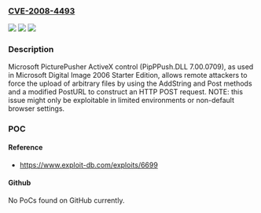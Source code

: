 ### [CVE-2008-4493](https://cve.mitre.org/cgi-bin/cvename.cgi?name=CVE-2008-4493)
![](https://img.shields.io/static/v1?label=Product&message=n%2Fa&color=blue)
![](https://img.shields.io/static/v1?label=Version&message=n%2Fa&color=blue)
![](https://img.shields.io/static/v1?label=Vulnerability&message=n%2Fa&color=brighgreen)

### Description

Microsoft PicturePusher ActiveX control (PipPPush.DLL 7.00.0709), as used in Microsoft Digital Image 2006 Starter Edition, allows remote attackers to force the upload of arbitrary files by using the AddString and Post methods and a modified PostURL to construct an HTTP POST request.  NOTE: this issue might only be exploitable in limited environments or non-default browser settings.

### POC

#### Reference
- https://www.exploit-db.com/exploits/6699

#### Github
No PoCs found on GitHub currently.

